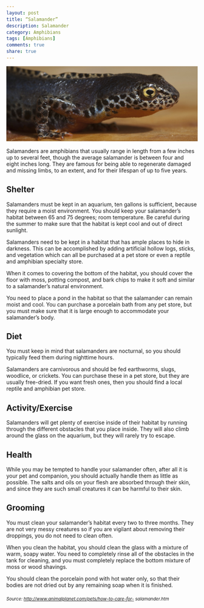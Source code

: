 ```yaml
---
layout: post
title: “Salamander”
description: Salamander
category: Amphibians
tags: [Amphibians]
comments: true
share: true
---
```

<img src="/images/alpine-newt-1.jpg" class="img-post">


Salamanders are amphibians that usually range in length from a few 
inches up to several feet, though the average salamander is between 
four and eight inches long. They are famous for being able to regenerate 
damaged and missing limbs, to an extent, and for their lifespan of up to 
five years. 

## Shelter
Salamanders must be kept in an aquarium, ten gallons is sufficient, 
because they require a moist environment. You should keep your 
salamander’s habitat between 65 and 75 degrees; room temperature. Be 
careful during the summer to make sure that the habitat is kept cool and 
out of direct sunlight.

Salamanders need to be kept in a habitat that has ample places to hide 
in darkness. This can be accomplished by adding artificial hollow logs, 
sticks, and vegetation which can all be purchased at a pet store or even 
a reptile and amphibian specialty store.

When it comes to covering the bottom of the habitat, you should cover 
the floor with moss, potting compost, and bark chips to make it soft and 
similar to a salamander’s natural environment. 

You need to place a pond in the habitat so that the salamander can 
remain moist and cool. You can purchase a porcelain bath from any pet 
store, but you must make sure that it is large enough to accommodate 
your salamander’s body.


## Diet
You must keep in mind that salamanders are nocturnal, so you should 
typically feed them during nighttime hours. 

Salamanders are carnivorous and should be fed earthworms, slugs, 
woodlice, or crickets. You can purchase these in a pet store, but they are 
usually free-dried. If you want fresh ones, then you should find a local 
reptile and amphibian pet store.


## Activity/Exercise
Salamanders will get plenty of exercise inside of their habitat by running 
through the different obstacles that you place inside. They will also climb 
around the glass on the aquarium, but they will rarely try to escape.


## Health
While you may be tempted to handle your salamander often, after all it is 
your pet and companion, you should actually handle them as little as 
possible. The salts and oils on your flesh are absorbed through their 
skin, and since they are such small creatures it can be harmful to their 
skin.


## Grooming
You must clean your salamander’s habitat every two to three months. 
They are not very messy creatures so if you are vigilant about removing 
their droppings, you do not need to clean often.

When you clean the habitat, you should clean the glass with a mixture 
of warm, soapy water. You need to completely rinse all of the obstacles 
in the tank for cleaning, and you must completely replace the bottom 
mixture of moss or wood shavings.

You should clean the porcelain pond with hot water only, so that their 
bodies are not dried out by any remaining soap when it is finished. 

<sub> *Source: http://www.animalplanet.com/pets/how-to-care-for-
salamander.htm* </sub>
